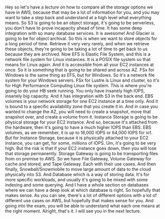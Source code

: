 
<v Instructor>Hey so let's have a lecture on how to compare</v>
all the storage options we have in AWS,
because that may be a lot of information for you,
and you may want to take a step back and understand
at a high level what everything means.
So S3 is going to be an object storage,
it's going to be serverless,
you don't have to prove incapacity ahead of time.
It has some deep integration with so many database services.
It is awesome!
And Glacier is going to be for object archival.
So this is when we want to store objects
for a long period of time.
Retrieve it very very rarely,
and when we retrieve these objects,
they're going to be taking a lot of time
to get back to us because they are archived.
Now EFS is Elastic File System,
and this is a network file system for Linux instances.
It is a POSIX file system so that means for Linux again.
And it is accessible from all your EC2 instances at once.
So it is something that is going to be shared and across AZ.
FSx for Windows is the same thing as EFS, but for Windows.
So it's a network file system for your Windows servers.
FSx for Lustre is Linux and cluster,
so it's for High Performance Computing Linux file system.
This is where you're going to do your HB seek running.
You only have insanely high IOPS,
insanely big capacity.
And it has integration with S3 in the back end.
EBS volumes is your network storage
for one EC2 instance at a time only.
And it is bound to a specific availability zone
that you create it in.
And in case you wanted to change the AZ,
you will need to create a snapshot,
move that snapshot over,
and create a volume from it.
Instance Storage is going to be physical storage
for your EC2 instance.
And so, because it's attached from the hardware,
then it's going to have a much higher IOPS than EBS.
EBS volumes, as we remember,
it is up to 16,000 IOPS or 64,000 IOPS for io1.
But for Instance Storage,
because it is physically attached to your EC2 instance,
you can get, for some, millions of IOPS.
Um, it's going to be very high.
But the risk is that if your EC2 instance goes down,
then you will lose that storage permanently.
Storage Gateway is going to be transporting files
from on premise to AWS.
So we have File Gateway,
Volume Gateway for cache and stored,
and Tape Gateway.
Each with their use cases.
And then finally,
Snowball/Snowmobile to move large amount of data
to the cloud physically into S3.
And Database which is a way of storing data.
It's for more specific workloads,
and usually it's going to be mixed with some indexing
and some querying.
And I have a whole section on databases
where we can have a deep look at which database is right.
So hopefully that makes sense.
As you can see, there's a lot of different options
with a lot of different use cases on AWS,
but hopefully that makes sense for you.
And going into the exam,
you will be able to understand what each one means
at the right moment.
Alright, that's it.
I will see you in the next lecture.